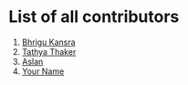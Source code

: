 # List of all contributors

1. [Bhrigu Kansra](https://github.com/kinetickansra)
2. [Tathya Thaker](https://github.com/thetathya)
3. [Aslan](https://github.com/impeccableaslan)
4. [Your Name](https://github.com/yourprofile)
